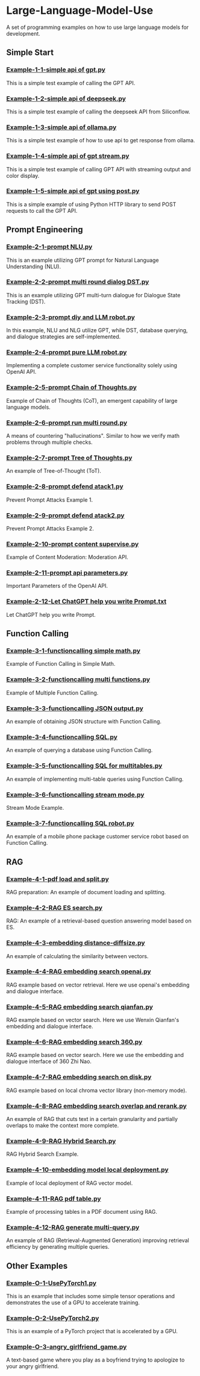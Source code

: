 # Large-Language-Model-Use
A set of programming examples on how to use large language models for development.

## Simple Start
### [Example-1-1-simple api of gpt.py](https://github.com/Justin1985-147/Large-Language-Model-Use/blob/main/Example-1-1-simple%20api%20of%20gpt.py)
This is a simple test example of calling the GPT API.
### [Example-1-2-simple api of deepseek.py](https://github.com/Justin1985-147/Large-Language-Model-Use/blob/main/Example-1-2-simple%20api%20of%20deepseek.py)
This is a simple test example of calling the deepseek API from Siliconflow.
### [Example-1-3-simple api of ollama.py](https://github.com/Justin1985-147/Large-Language-Model-Use/blob/main/Example-1-3-simple%20api%20of%20ollama.py)
This is a simple test example of how to use api to get response from ollama.
### [Example-1-4-simple api of gpt stream.py](https://github.com/Justin1985-147/Large-Language-Model-Use/blob/main/Example-1-4-simple%20api%20of%20gpt%20stream.py)
This is a simple test example of calling GPT API with streaming output and color display.
### [Example-1-5-simple api of gpt using post.py](https://github.com/Justin1985-147/Large-Language-Model-Use/blob/main/Example-1-5-simple%20api%20of%20gpt%20using%20post.py)
This is a simple example of using Python HTTP library to send POST requests to call the GPT API.

## Prompt Engineering
### [Example-2-1-prompt NLU.py](https://github.com/Justin1985-147/Large-Language-Model-Use/blob/main/Example-2-1-prompt%20NLU.py)
This is an example utilizing GPT prompt for Natural Language Understanding (NLU).
### [Example-2-2-prompt multi round dialog DST.py](https://github.com/Justin1985-147/Large-Language-Model-Use/blob/main/Example-2-2-prompt%20multi%20round%20dialog%20DST.py)
This is an example utilizing GPT multi-turn dialogue for Dialogue State Tracking (DST).
### [Example-2-3-prompt diy and LLM robot.py](https://github.com/Justin1985-147/Large-Language-Model-Use/blob/main/Example-2-3-prompt%20diy%20and%20LLM%20robot.py)
In this example, NLU and NLG utilize GPT, while DST, database querying, and dialogue strategies are self-implemented.
### [Example-2-4-prompt pure LLM robot.py](https://github.com/Justin1985-147/Large-Language-Model-Use/blob/main/Example-2-4-prompt%20pure%20LLM%20robot.py)
Implementing a complete customer service functionality solely using OpenAI API.
### [Example-2-5-prompt Chain of Thoughts.py](https://github.com/Justin1985-147/Large-Language-Model-Use/blob/main/Example-2-5-prompt%20Chain%20of%20Thoughts.py)
Example of Chain of Thoughts (CoT), an emergent capability of large language models.
### [Example-2-6-prompt run multi round.py](https://github.com/Justin1985-147/Large-Language-Model-Use/blob/main/Example-2-6-prompt%20run%20multi%20round.py)
A means of countering "hallucinations". Similar to how we verify math problems through multiple checks.
### [Example-2-7-prompt Tree of Thoughts.py](https://github.com/Justin1985-147/Large-Language-Model-Use/blob/main/Example-2-7-prompt%20Tree%20of%20Thoughts.py)
An example of Tree-of-Thought (ToT).
### [Example-2-8-prompt defend atack1.py](https://github.com/Justin1985-147/Large-Language-Model-Use/blob/main/Example-2-8-prompt%20defend%20atack1.py)
Prevent Prompt Attacks Example 1.
### [Example-2-9-prompt defend atack2.py](https://github.com/Justin1985-147/Large-Language-Model-Use/blob/main/Example-2-9-prompt%20defend%20atack2.py)
Prevent Prompt Attacks Example 2.
### [Example-2-10-prompt content supervise.py](https://github.com/Justin1985-147/Large-Language-Model-Use/blob/main/Example-2-10-prompt%20content%20supervise.py)
Example of Content Moderation: Moderation API.
### [Example-2-11-prompt api parameters.py](https://github.com/Justin1985-147/Large-Language-Model-Use/blob/main/Example-2-11-prompt%20api%20parameters.py)
Important Parameters of the OpenAI API.
### [Example-2-12-Let ChatGPT help you write Prompt.txt](https://github.com/Justin1985-147/Large-Language-Model-Use/blob/main/Example-2-12-Let%20ChatGPT%20help%20you%20write%20Prompt.txt)
Let ChatGPT help you write Prompt.

## Function Calling
### [Example-3-1-functioncalling simple math.py](https://github.com/Justin1985-147/Large-Language-Model-Use/blob/main/Example-3-1-functioncalling%20simple%20math.py)
Example of Function Calling in Simple Math.
### [Example-3-2-functioncalling multi functions.py](https://github.com/Justin1985-147/Large-Language-Model-Use/blob/main/Example-3-2-functioncalling%20multi%20functions.py)
Example of Multiple Function Calling.
### [Example-3-3-functioncalling JSON output.py](https://github.com/Justin1985-147/Large-Language-Model-Use/blob/main/Example-3-3-functioncalling%20JSON%20output.py)
An example of obtaining JSON structure with Function Calling.
### [Example-3-4-functioncalling SQL.py](https://github.com/Justin1985-147/Large-Language-Model-Use/blob/main/Example-3-4-functioncalling%20SQL.py)
An example of querying a database using Function Calling.
### [Example-3-5-functioncalling SQL for multitables.py](https://github.com/Justin1985-147/Large-Language-Model-Use/blob/main/Example-3-5-functioncalling%20SQL%20for%20multitables.py)
An example of implementing multi-table queries using Function Calling.
### [Example-3-6-functioncalling stream mode.py](https://github.com/Justin1985-147/Large-Language-Model-Use/blob/main/Example-3-6-functioncalling%20stream%20mode.py)
Stream Mode Example.
### [Example-3-7-functioncalling SQL robot.py](https://github.com/Justin1985-147/Large-Language-Model-Use/blob/main/Example-3-7-functioncalling%20SQL%20robot.py)
An example of a mobile phone package customer service robot based on Function Calling.

## RAG
### [Example-4-1-pdf load and split.py](https://github.com/Justin1985-147/Large-Language-Model-Use/blob/main/Example-4-1-pdf%20load%20and%20split.py)
RAG preparation: An example of document loading and splitting.
### [Example-4-2-RAG ES search.py](https://github.com/Justin1985-147/Large-Language-Model-Use/blob/main/Example-4-2-RAG%20ES%20search.py)
RAG: An example of a retrieval-based question answering model based on ES.
### [Example-4-3-embedding distance-diffsize.py](https://github.com/Justin1985-147/Large-Language-Model-Use/blob/main/Example-4-3-embedding%20distance-diffsize.py)
An example of calculating the similarity between vectors.
### [Example-4-4-RAG embedding search openai.py](https://github.com/Justin1985-147/Large-Language-Model-Use/blob/main/Example-4-4-RAG%20embedding%20search%20openai.py)
RAG example based on vector retrieval. Here we use openai's embedding and dialogue interface.
### [Example-4-5-RAG embedding search qianfan.py](https://github.com/Justin1985-147/Large-Language-Model-Use/blob/main/Example-4-5-RAG%20embedding%20search%20qianfan.py)
RAG example based on vector search. Here we use Wenxin Qianfan's embedding and dialogue interface.
### [Example-4-6-RAG embedding search 360.py](https://github.com/Justin1985-147/Large-Language-Model-Use/blob/main/Example-4-6-RAG%20embedding%20search%20360.py)
RAG example based on vector search. Here we use the embedding and dialogue interface of 360 Zhi Nao.
### [Example-4-7-RAG embedding search on disk.py](https://github.com/Justin1985-147/Large-Language-Model-Use/blob/main/Example-4-7-RAG%20embedding%20search%20on%20disk.py)
RAG example based on local chroma vector library (non-memory mode).
### [Example-4-8-RAG embedding search overlap and rerank.py](https://github.com/Justin1985-147/Large-Language-Model-Use/blob/main/Example-4-8-RAG%20embedding%20search%20overlap%20and%20rerank.py)
An example of RAG that cuts text in a certain granularity and partially overlaps to make the context more complete.
### [Example-4-9-RAG Hybrid Search.py](https://github.com/Justin1985-147/Large-Language-Model-Use/blob/main/Example-4-9-RAG%20Hybrid%20Search.py)
RAG Hybrid Search Example.
### [Example-4-10-embedding model local deployment.py](https://github.com/Justin1985-147/Large-Language-Model-Use/blob/main/Example-4-10-embedding%20model%20local%T20deployment.py)
Example of local deployment of RAG vector model.
### [Example-4-11-RAG pdf table.py](https://github.com/Justin1985-147/Large-Language-Model-Use/blob/main/Example-4-11-RAG%20pdf%20table.py)
Example of processing tables in a PDF document using RAG.
### [Example-4-12-RAG generate multi-query.py](https://github.com/Justin1985-147/Large-Language-Model-Use/blob/main/Example-4-12-RAG%20generate%20multi-query.py)
An example of RAG (Retrieval-Augmented Generation) improving retrieval efficiency by generating multiple queries.

## Other Examples
### [Example-O-1-UsePyTorch1.py](https://github.com/Justin1985-147/Large-Language-Model-Use/blob/main/Example-O-1-UsePyTorch1.py)
This is an example that includes some simple tensor operations and demonstrates the use of a GPU to accelerate training.
### [Example-O-2-UsePyTorch2.py](https://github.com/Justin1985-147/Large-Language-Model-Use/blob/main/Example-O-2-UsePyTorch2.py)
This is an example of a PyTorch project that is accelerated by a GPU.
### [Example-O-3-angry_girlfriend_game.py](https://github.com/Justin1985-147/Large-Language-Model-Use/blob/main/Example-O-3-angry_girlfriend_game.py)
A text-based game where you play as a boyfriend trying to apologize to your angry girlfriend.
